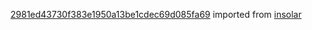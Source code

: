 [2981ed43730f383e1950a13be1cdec69d085fa69](https://github.com/insolar/insolar/commit/2981ed43730f383e1950a13be1cdec69d085fa69) imported from [insolar](https://github.com/insolar/insolar)
